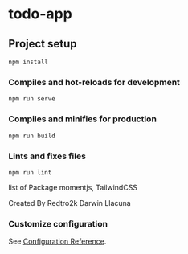 # todo-app

## Project setup
```
npm install
```

### Compiles and hot-reloads for development
```
npm run serve
```

### Compiles and minifies for production
```
npm run build
```

### Lints and fixes files
```
npm run lint
```
list of Package
momentjs,
TailwindCSS



Created By Redtro2k 
Darwin Llacuna

### Customize configuration
See [Configuration Reference](https://cli.vuejs.org/config/).
